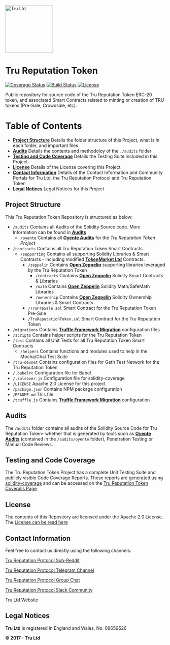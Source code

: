 <a href="https://tru.ltd"><img src="https://tru.ltd/images/logos/tru-V2.jpg" alt="Tru Ltd" height="150px"/></a>

# Tru Reputation Token

[![Coverage Status](https://coveralls.io/repos/github/TruLtd/tru-reputation-token/badge.svg?branch=master)](https://coveralls.io/github/TruLtd/tru-reputation-token?branch=master)
[![Build Status](https://travis-ci.org/TruLtd/tru-reputation-token.svg?branch=master)](https://travis-ci.org/TruLtd/tru-reputation-token)
[![License](https://img.shields.io/badge/License-Apache%202.0-blue.svg)](https://opensource.org/licenses/Apache-2.0)

Public repository for source code of the Tru Reputation Token ERC-20 token, and associated Smart Contracts related to minting or creation of TRU tokens (Pre-Sale, Crowdsale, etc).

Table of Contents
=================

  * **[Project Structure](#Project-Structure)** Details the folder structure of this Project, what is in each folder, and important files
  * **[Audits](#Audits)** Details the contents and methodoloy of the `./audits` folder
  * **[Testing and Code Coverage](#Testing-and-Code-Coverage)** Details the Testing Suite included in this Project
  * **[License](#License)** Details of the License covering this Project
  * **[Contact Information](#Contact-Information)** Details of the Contact Information and Community Portals for Tru Ltd, the Tru Reputation Protocol and Tru Reputation Token
  * **[Legal Notices](#Legal-Notices)** Legal Notices for this Project

## Project Structure

This Tru Reputation Token Repository is structured as below:

  * `/audits` Contains all Audits of the Solidity Source code. More Information can be found in **[Audits](#Audits)**
    * `/oyente` Contains all **[Oyente Audits](https://github.com/melonproject/oyente)** for the *Tru Reputation Token Project*
  * `/contracts` Contains all Tru Reputation Token Smart Contracts
    * `/supporting` Contains all supporting Solidity Libraries & Smart Contracts - including modified **[TokenMarket Ltd](https://github.com/TokenMarketNet/ico/)** Contracts.
      * `/zeppelin` Contains **[Open Zeppelin](https://github.com/OpenZeppelin/zeppelin-solidity/)** supporting libraries leveraged by the Tru Reputation Token
        * `/contracts` Contains **[Open Zeppelin](https://github.com/OpenZeppelin/zeppelin-solidity/)** Solidity Smart Contracts & Libraries
        * `/math` Contains **[Open Zeppelin](https://github.com/OpenZeppelin/zeppelin-solidity/)** Solidity Math/SafeMath Libraries
        * `/ownership` Contains **[Open Zeppelin](https://github.com/OpenZeppelin/zeppelin-solidity/)** Solidity Ownership Libraries & Smart Contracts
      * `/TruPreSale.sol` Smart Contract for the Tru Reputation Token Pre-Sale
      * `/TruReputationToken.sol` Smart Contract for the Tru Reputation Token
  * `/migrations` Contains **[Truffle Framework Migration](https://github.com/trufflesuite/truffle)** configuration files
  * `/scripts` Contains helper scripts for the Tru Reputation Token
  * `/test` Contains all Unit Tests for all Tru Reputation Token Smart Contracts
    * `/helpers` Contains functions and modules used to help in the Mocha/Chai Test Suite
  * `/tru-devnet` Contains configuration files for Geth Test Network for the Tru Reputation Token
  * `/.babelrc` Configuration file for Babel
  * `/.solcover.js` Configuration file for solidity-coverage
  * `/LICENSE` Apache 2.0 License for this project
  * `/package.json` Contains NPM package configuration
  * `/README.md` This file
  * `/truffle.js` Contains **[Truffle Framework Migration](https://github.com/trufflesuite/truffle)** configuration

## Audits

The `/audits` folder contains all audits of the Solidity Source Code for Tru Reputation Token- whether that is generated by tools such as **[Oyente Audits](https://github.com/melonproject/oyente)** (contained in the `/audits/oyente` folder), Penetration Testing or Manual Code Reviews.

## Testing and Code Coverage

The Tru Reputation Token Project has a complete Unit Testing Suite and publicly visible Code Coverage Reports. These reports are generated using [solidity-coverage](https://github.com/sc-forks/solidity-coverage) and can be accessed on the [Tru Reputation Token Coveralls Page](https://coveralls.io/github/TruLtd/tru-reputation-token).

## License

The contents of this Repository are licensed under the Apache 2.0 License. The [License can be read here](LICENSE)

## Contact Information

Feel free to contact us directly using the following channels:

[Tru Reputation Protocol Sub-Reddit](https://reddit.com/r/truprotocol)

[Tru Reputation Protocol Telegram Channel](https://t.me/truprotocol)

[Tru Reputation Protocol Group Chat](https://t.me/truchat)

[Tru Reputation Protocol Slack Community](https://tru.ltd/slack)

[Tru Ltd Website](https://tru.ltd)

## Legal Notices

**Tru Ltd** is registered in England and Wales, No. 09659526

**© 2017 - Tru Ltd**